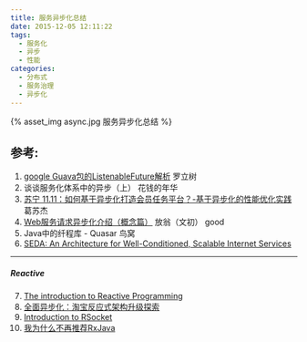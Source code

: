 ```yaml
---
title: 服务异步化总结
date: 2015-12-05 12:11:22
tags:
  - 服务化
  - 异步
  - 性能
categories:
  - 分布式 
  - 服务治理
  - 异步化   
---
```


{% asset_img  async.jpg  服务异步化总结 %}

## 参考:

1. [google Guava包的ListenableFuture解析](http://ifeve.com/google-guava-listenablefuture/) 罗立树 
2. 谈谈服务化体系中的异步（上） 花钱的年华
3. [苏宁 11.11：如何基于异步化打造会员任务平台？-基于异步化的性能优化实践](https://www.infoq.cn/article/member-task-platform-practice)  葛苏杰
4. [Web服务请求异步化介绍（概念篇）](https://blog.csdn.net/cenwenchu79/article/details/5703430) 放翁（文初）  good
5. Java中的纤程库 - Quasar 鸟窝
6. [SEDA: An Architecture for Well-Conditioned, Scalable Internet Services](https://www.researchgate.net/publication/2391753_SEDA_An_Architecture_for_Well-Conditioned_Scalable_Internet_Services)

---
##### Reactive
7. [The introduction to Reactive Programming](https://github.com/benjycui/introrx-chinese-edition?utm_source=tuicool&utm_medium=referral)
8. [全面异步化：淘宝反应式架构升级探索](https://mp.weixin.qq.com/s/Cfg-7MzabvPOLWrrlTVXzA)
9. [Introduction to RSocket](https://www.baeldung.com/rsocket)
10. [我为什么不再推荐RxJava](https://juejin.im/post/5cd04b6e51882540e53fdfa2)
